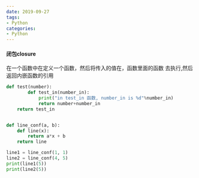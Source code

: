 ```yaml
---
date: 2019-09-27
tags:
- Python
categories:
- Python
---
```

#### 闭包closure
在一个函数中在定义一个函数，然后将传入的值在，函数里面的函数
去执行,然后返回内嵌函数的引用

```python
def test(number):
        def test_in(number_in):
            print("in test_in 函数, number_in is %d"%number_in)
            return number+number_in
    return test_in


def line_conf(a, b):
    def line(x):
        return a*x + b
    return line

line1 = line_conf(1, 1)
line2 = line_conf(4, 5)
print(line1(5))
print(line2(5))
```

